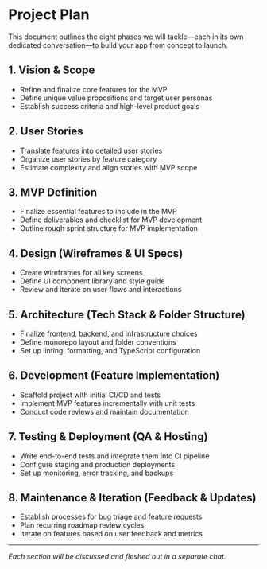 # Project Plan

This document outlines the eight phases we will tackle—each in its own dedicated conversation—to build your app from concept to launch.

## 1. Vision & Scope

- Refine and finalize core features for the MVP
- Define unique value propositions and target user personas
- Establish success criteria and high-level product goals

## 2. User Stories

- Translate features into detailed user stories
- Organize user stories by feature category
- Estimate complexity and align stories with MVP scope

## 3. MVP Definition

- Finalize essential features to include in the MVP
- Define deliverables and checklist for MVP development
- Outline rough sprint structure for MVP implementation

## 4. Design (Wireframes & UI Specs)

- Create wireframes for all key screens
- Define UI component library and style guide
- Review and iterate on user flows and interactions

## 5. Architecture (Tech Stack & Folder Structure)

- Finalize frontend, backend, and infrastructure choices
- Define monorepo layout and folder conventions
- Set up linting, formatting, and TypeScript configuration

## 6. Development (Feature Implementation)

- Scaffold project with initial CI/CD and tests
- Implement MVP features incrementally with unit tests
- Conduct code reviews and maintain documentation

## 7. Testing & Deployment (QA & Hosting)

- Write end-to-end tests and integrate them into CI pipeline
- Configure staging and production deployments
- Set up monitoring, error tracking, and backups

## 8. Maintenance & Iteration (Feedback & Updates)

- Establish processes for bug triage and feature requests
- Plan recurring roadmap review cycles
- Iterate on features based on user feedback and metrics

---

_Each section will be discussed and fleshed out in a separate chat._
